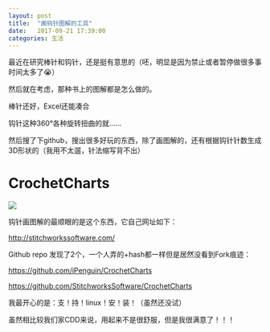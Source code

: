 ```yaml
---
layout: post
title:  "画钩针图解的工具"
date:   2017-09-21 17:39:00
categories: 生活
---
```

最近在研究棒针和钩针，还是挺有意思的（呸，明显是因为禁止或者暂停做很多事时间太多了:sob:）

然后就在考虑，那种书上的图解都是怎么做的。

棒针还好，Excel还能凑合

钩针这种360°各种旋转扭曲的就……

然后搜了下github，搜出很多好玩的东西，除了画图解的，还有根据钩针针数生成3D形状的（我用不太遛，针法缩写背不出）

<!--more-->

# CrochetCharts

![](http://stitchworkssoftware.com/img/screenshots/1-create-wedge.png)

钩针画图解的最顺眼的是这个东西，它自己网址如下： 

http://stitchworkssoftware.com/

Github repo 发现了2个，一个人弄的+hash都一样但是居然没看到Fork痕迹：

https://github.com/iPenguin/CrochetCharts

https://github.com/StitchworksSoftware/CrochetCharts

我最开心的是：支！持！linux！安！装！（虽然还没试）

虽然相比较我们家CDD来说，用起来不是很舒服，但是我很满意了！！！
